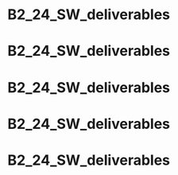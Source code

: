 # B2_24_SW_deliverables
# B2_24_SW_deliverables
# B2_24_SW_deliverables
# B2_24_SW_deliverables
# B2_24_SW_deliverables
